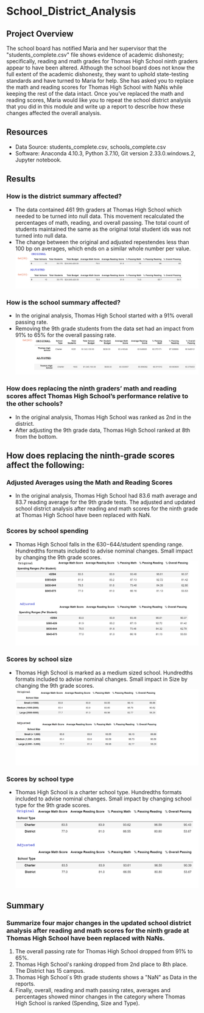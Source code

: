 # School_District_Analysis

## Project Overview
The school board has notified Maria and her supervisor that the "students_complete.csv" file shows evidence of academic dishonesty; specifically, reading and math grades for Thomas High School ninth graders appear to have been altered. Although the school board does not know the full extent of the academic dishonesty, they want to uphold state-testing standards and have turned to Maria for help. She has asked you to replace the math and reading scores for Thomas High School with NaNs while keeping the rest of the data intact. Once you’ve replaced the math and reading scores, Maria would like you to repeat the school district analysis that you did in this module and write up a report to describe how these changes affected the overall analysis.

## Resources
- Data Source: students_complete.csv, schools_complete.csv
- Software: Anaconda 4.10.3, Python 3.7.10, Git version 2.33.0.windows.2, Jupyter notebook.

## Results
### How is the district summary affected?
- The data contained 461 9th graders at Thomas High School which needed to be turned into null data. This movement recalculated the percentages of math, reading, and overall  passing.  The total count of students maintained the same as the original total student ids was not turned into null data. 
- The change between the original and adjusted repestendes less than 100 bp on averages, which ends on a similar whole number per value.
![District_Impact](https://github.com/Jcreye75/School_District_Analysis/blob/88293afe53152bd1b5cc2ae966671a6a45883c8d/Resources/District_Impact.png)

### How is the school summary affected?
- In the original analysis, Thomas High School started with a 91% overall passing rate.
- Removing the 9th grade students from the data set had an impact from 91% to 65% for the overall passing rate. 
![School_Impact](https://github.com/Jcreye75/School_District_Analysis/blob/d23ec2f576fbb8d596ad107df05028133125fe50/Resources/School_Impact.png)

### How does replacing the ninth graders’ math and reading scores affect Thomas High School’s performance relative to the other schools?
- In the original analysis, Thomas High School was ranked as 2nd in the district.
- After adjusting the 9th grade data, Thomas High School ranked at 8th from the bottom. 

## How does replacing the ninth-grade scores affect the following:

### Adjusted Averages using the Math and Reading Scores 
- In the original analysis, Thomas High School had 83.6 math average and 83.7 reading average for the 9th grade tests. The adjusted and updated school district analysis after reading and math scores for the ninth grade at Thomas High School have been replaced with NaN.

### Scores by school spending
- Thomas High School falls in the $630-$644/student spending range. Hundredths formats included to advise nominal changes. Small impact by changing the 9th grade scores. 
![SBS_Spending](https://github.com/Jcreye75/School_District_Analysis/blob/ded45b7ab31deb248697c23a30fad09fadfec574/Resources/SBS_Spending.png)

### Scores by school size
- Thomas High School is marked as a medium sized school. Hundredths formats included to advise nominal changes. Small impact in Size by changing the 9th grade scores. 
![SBS_Size](https://github.com/Jcreye75/School_District_Analysis/blob/dc7c6a82ac9d5626110f635ff59a20eba30e1af4/Resources/SBS_Size.png)

### Scores by school type
- Thomas High School is a charter school type. Hundredths formats included to advise nominal changes. Small impact by changing school type for the 9th grade scores. 
![SBS_Type](https://github.com/Jcreye75/School_District_Analysis/blob/d3a988efafe4de98b666ed997fa9c8d740fb20f4/Resources/SBS_Type.png)

## Summary
### Summarize four major changes in the updated school district analysis after reading and math scores for the ninth grade at Thomas High School have been replaced with NaNs.
1. The overall passing rate for Thomas High School dropped from 91% to 65%. 
2. Thomas High School's ranking dropped from 2nd place to 8th place. The District has 15 campus. 
3. Thomas High School´s 9th grade students shows a "NaN" as Data in the reports.
4. Finally, overall, reading and math passing rates, averages and percentages showed minor changes in the category where Thomas High School is ranked  (Spending, Size and Type).
